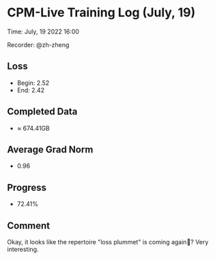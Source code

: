 
# CPM-Live Training Log (July, 19)

Time: July, 19 2022 16:00

Recorder: @zh-zheng

## Loss
- Begin: 2.52
- End: 2.42
	
## Completed Data
- $\approx$ 674.41GB

## Average Grad Norm
- 0.96

## Progress
- 72.41%

## Comment

Okay, it looks like the repertoire "loss plummet" is coming again🤣? Very interesting.
